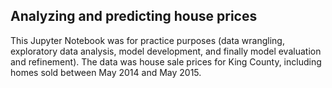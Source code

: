 ## Analyzing and predicting house prices

This Jupyter Notebook was for practice purposes (data wrangling, exploratory data analysis, model development, and finally model evaluation and refinement). 
The data was house sale prices for King County, including homes sold between May 2014 and May 2015.
